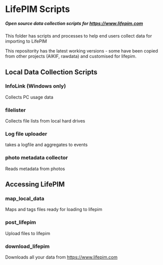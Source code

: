 # LifePIM Scripts

##### Open source data collection scripts for https://www.lifepim.com

This folder has scripts and processes to help end users collect data
for importing to LifePIM

This repositority has the latest working versions - some have been copied from
other projects (AIKIF, rawdata) and customised for lifepim.


## Local Data Collection Scripts

### InfoLink (Windows only)

Collects PC usage data


### filelister

Collects file lists from local hard drives


### Log file uploader

takes a logfile and aggregates to events


### photo metadata collector

Reads metadata from photos



## Accessing LifePIM

### map_local_data

Maps and tags files ready for loading to lifepim


### post_lifepim

Upload files to lifepim


### download_lifepim

Downloads all your data from https://www.lifepim.com
